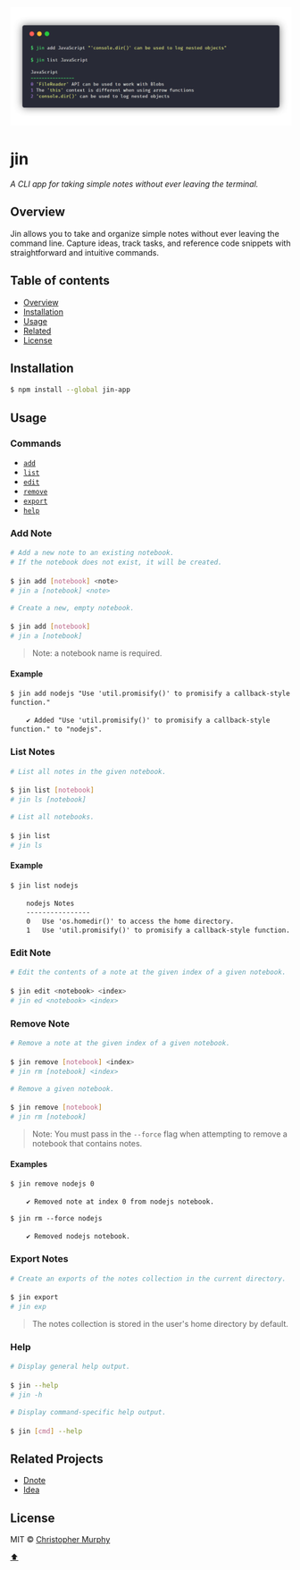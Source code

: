 ![Jin screenshot](https://github.com/Splode/jin/raw/master/.github/jin-ss.png)

# jin

*A CLI app for taking simple notes without ever leaving the terminal.*

## Overview

Jin allows you to take and organize simple notes without ever leaving the command line. Capture ideas, track tasks, and reference code snippets with straightforward and intuitive commands.

## Table of contents

* [Overview](#overview)
* [Installation](#installation)
* [Usage](#usage)
* [Related](#related-projects)
* [License](#license)

## Installation

```bash
$ npm install --global jin-app
```

## Usage

### Commands

* [`add`](#add-notes)
* [`list`](#list-notes)
* [`edit`](#edit-notes)
* [`remove`](#remove-notes)
* [`export`](#export)
* [`help`](#help)
<!-- * [`backup`](#backup) -->

### Add Note

```bash
# Add a new note to an existing notebook.
# If the notebook does not exist, it will be created.

$ jin add [notebook] <note>
# jin a [notebook] <note>
```

```bash
# Create a new, empty notebook.

$ jin add [notebook]
# jin a [notebook]
```

> Note: a notebook name is required.

#### Example

```console
$ jin add nodejs "Use 'util.promisify()' to promisify a callback-style function."

    ✔ Added "Use 'util.promisify()' to promisify a callback-style function." to "nodejs".
```

### List Notes

```bash
# List all notes in the given notebook.

$ jin list [notebook]
# jin ls [notebook]
```

```bash
# List all notebooks.

$ jin list
# jin ls
```

#### Example

```console
$ jin list nodejs

    nodejs Notes
    ----------------
    0   Use 'os.homedir()' to access the home directory.
    1   Use 'util.promisify()' to promisify a callback-style function.
```

### Edit Note

```bash
# Edit the contents of a note at the given index of a given notebook.

$ jin edit <notebook> <index>
# jin ed <notebook> <index>
```

### Remove Note

```bash
# Remove a note at the given index of a given notebook.

$ jin remove [notebook] <index>
# jin rm [notebook] <index>
```

```bash
# Remove a given notebook.

$ jin remove [notebook]
# jin rm [notebook]
```

> Note: You must pass in the `--force` flag when attempting to remove a notebook that contains notes.

#### Examples

```console
$ jin remove nodejs 0

    ✔ Removed note at index 0 from nodejs notebook.
```

```console
$ jin rm --force nodejs

    ✔ Removed nodejs notebook.
```

<!-- ### Backup -->

<!-- WIP -->

### Export Notes

```bash
# Create an exports of the notes collection in the current directory.

$ jin export
# jin exp
```

> The notes collection is stored in the user's home directory by default.

### Help

```bash
# Display general help output.

$ jin --help
# jin -h
```

```bash
# Display command-specific help output.

$ jin [cmd] --help
```

## Related Projects

* [Dnote](https://github.com/dnote-io/cli)
* [Idea](https://github.com/IonicaBizau/idea)

## License

MIT &copy; [Christopher Murphy](https://github.com/splode)

[⬆](#jin)
